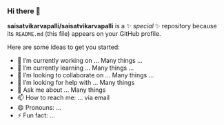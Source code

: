 ### Hi there 👋

**saisatvikarvapalli/saisatvikarvapalli** is a ✨ _special_ ✨ repository because its `README.md` (this file) appears on your GitHub profile.

Here are some ideas to get you started:

- 🔭 I’m currently working on ... Many things ...
- 🌱 I’m currently learning ... Many things ...
- 👯 I’m looking to collaborate on ... Many things ...
- 🤔 I’m looking for help with ... Many things
- 💬 Ask me about ... Many things
- 📫 How to reach me: ... via email
- 😄 Pronouns: ... 
- ⚡ Fun fact: ...


